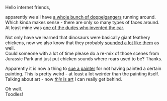 Hello internet friends,

apparently we all have [a whole bunch of doppelgangers](http://www.bbc.com/future/story/20160712-you-are-surprisingly-likely-to-have-a-living-doppelganger) running around. Which kinda makes sense - there are only so many types of faces around.  
At least mine was [one of the dudes who invented the car](https://www.instagram.com/p/BBuNxSYI5gi/).

Not only have we learned that dinosaurs were basically giant feathery chickens, now we also know that they probably [sounded a lot like them](http://gizmodo.com/dinosaurs-more-likely-cooed-than-roared-1783475658) as well.  
Could someone with a lot of time please do a re-mix of those scenes from Jurassic Park and just put chicken sounds where roars used to be? Thanks.

Apparently it is now a thing to [sue a painter](http://www.nytimes.com/2016/07/10/arts/design/peter-doig-painting-lawsuit.html) for not having painted a certain painting. This is pretty weird - at least a lot weirder than the painting itself.  
Talking about art - now [_this_ is art](http://www.boredpanda.com/giant-war-god-statue-general-guan-yu-sculpture-china/) I can really get behind.

Oh well.  
Toodles!